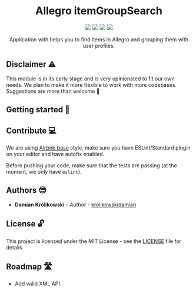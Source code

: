 <p align="center">
    <h1 align="center">Allegro itemGroupSearch</h1>
</p>
<p align="center">
    <a href="https://codecov.io/gh/krolikowskidamian/itemGroupSearch"><img src="https://codecov.io/gh/krolikowskidamian/itemGroupSearch/branch/production/graph/badge.svg" /></a>
    <a href="https://github.com/airbnb/javascript"><img src="https://badgen.net/badge/code%20style/airbnb-base/green" /></a>
    <a href="LICENSE"><img src="https://badgen.net/github/license/krolikowskidamian/itemGroupSearch" /></a>
    <img src="https://circleci.com/gh/krolikowskidamian/itemGroupSearch.svg?style=svg" />
</p>

<p align="center">Application with helps you to find items in Allegro and grouping them with user profiles.</p>

## Disclaimer ⚠️

This module is in its early stage and is very opinionated to fit our own needs. We plan to make it more flexible to work with more codebases.  
Suggestions are more than welcome 🎊  

## Getting started 🚀


## Contribute 💻

We are using [Airbnb base](https://github.com/airbnb/javascript) style, make sure you have ESLint/Standard plugin on your editor and have autofix enabled.

Before pushing your code, make sure that the tests are passing (at the moment, we only have `eslint`).

## Authors 😎

* **Damian Królikowski** - *Author* - [krolikowskidamian](https://github.com/krolikowskidamian)

## License 🔓

This project is licensed under the MIT License - see the [LICENSE](LICENSE) file for details

## Roadmap 🛣

- Add valid XML API.
